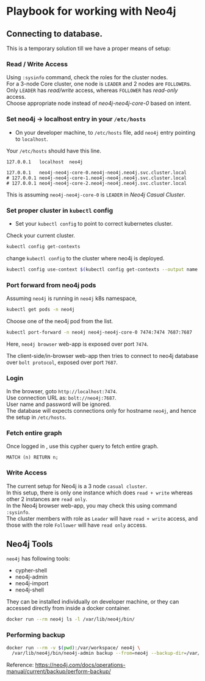 # Playbook for working with Neo4j

## Connecting to database.

This is a temporary solution till we have a proper means of setup:

### Read / Write Access

Using `:sysinfo` command, check the roles for the cluster nodes.<br>
For a 3-node Core cluster, one node is `LEADER` and 2 nodes are `FOLLOWER`s.<br>
Only `LEADER` has _read/write_ access, whereas `FOLLOWER` has _read-only_ access.<br>
Choose appropriate node instead of _neo4j-neo4j-core-0_ based on intent.

### Set neo4j -> localhost entry in your `/etc/hosts`
 * On your developer machine, to `/etc/hosts` file, add `neo4j` entry pointing to `localhost`.

Your `/etc/hosts` should have this line.
```text
127.0.0.1	localhost  neo4j

127.0.0.1	neo4j-neo4j-core-0.neo4j-neo4j.neo4j.svc.cluster.local
# 127.0.0.1	neo4j-neo4j-core-1.neo4j-neo4j.neo4j.svc.cluster.local
# 127.0.0.1	neo4j-neo4j-core-2.neo4j-neo4j.neo4j.svc.cluster.local
```

This is assuming `neo4j-neo4j-core-0` is `LEADER` in _Neo4j Casual Cluster_.

### Set proper cluster in `kubectl` config

 * Set your `kubectl config` to point to correct kubernetes cluster.

Check your current cluster.
```bash
kubectl config get-contexts
```

change `kubectl config` to the cluster where neo4j is deployed. 
```bash
kubectl config use-context $(kubectl config get-contexts --output name | grep ostelco) 
```

### Port forward from neo4j pods

Assuming `neo4j` is running in `neo4j` k8s namespace,

```bash
kubectl get pods -n neo4j
```

Choose one of the neo4j pod from the list.

```bash
kubectl port-forward -n neo4j neo4j-neo4j-core-0 7474:7474 7687:7687
``` 

Here, `neo4j browser` web-app is exposed over port `7474`.

The client-side/in-browser web-app then tries to connect to neo4j database over `bolt protocol`, exposed over port `7687`.

### Login

In the browser, goto `http://localhost:7474`.<br>
Use connection URL as: `bolt://neo4j:7687`.<br>
User name and password will be ignored.<br>
The database will expects connections only for hostname `neo4j`, and hence the setup in `/etc/hosts`.

### Fetch entire graph

Once logged in , use this cypher query to fetch entire graph.

```cypher
MATCH (n) RETURN n;
```

### Write Access

The current setup for Neo4j is a 3 node `casual cluster`.<br>
In this setup, there is only one instance which does `read + write` whereas other 2 instances are `read only`.<br>
In the Neo4j browser web-app, you may check this using command `:sysinfo`.<br>
The cluster members with role as `Leader` will have `read + write` access, and those with the role `Follower` will
have `read only` access.

## Neo4j Tools

`neo4j` has following tools: 
 * cypher-shell
 * neo4j-admin
 * neo4j-import
 * neo4j-shell

They can be installed individually on developer machine, or they can accessed directly from inside a docker container. 

```bash
docker run --rm neo4j ls -l /var/lib/neo4j/bin/
```

### Performing backup

```bash
docker run --rm -v $(pwd):/var/workspace/ neo4j \
  /var/lib/neo4j/bin/neo4j-admin backup --from=neo4j --backup-dir=/var/workspace/ --name=graph.db --pagecache=4G
```

Reference: https://neo4j.com/docs/operations-manual/current/backup/perform-backup/